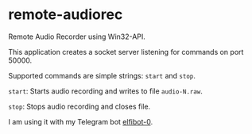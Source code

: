 # remote-audiorec
Remote Audio Recorder using Win32-API.

This application creates a socket server listening for commands on port 50000.

Supported commands are simple strings: `start` and `stop`.

`start`: Starts audio recording and writes to file `audio-N.raw`.

`stop`: Stops audio recording and closes file.

I am using it with my Telegram bot [elfibot-0](https://github.com/aelfimow/elfibot-0).
